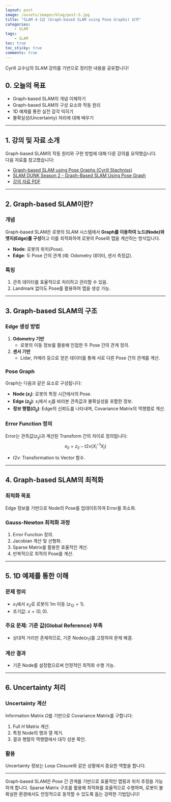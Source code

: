 ```yaml
---
layout: post
image: /assets/images/blog/post-5.jpg
title: "SLAM 4-1강 (Graph-based SLAM using Pose Graphs) 요약"
categories:
    - SLAM
tags:
    - SLAM
toc: true
toc_sticky: true
comments: true
---
```


Cyrill 교수님의 SLAM 강의를 기반으로 정리한 내용을 공유합니다!

## 0. 오늘의 목표
- Graph-based SLAM의 개념 이해하기  
- Graph-based SLAM의 구성 요소와 작동 원리  
- 1D 예제를 통한 실전 감각 익히기  
- 불확실성(Uncertainty) 처리에 대해 배우기  

---

## 1. 강의 및 자료 소개  

Graph-based SLAM의 작동 원리와 구현 방법에 대해 다룬 강의를 요약했습니다.  
다음 자료를 참고했습니다:  
- [Graph-based SLAM using Pose Graphs (Cyrill Stachniss)](https://youtu.be/uHbRKvD8TWg)  
- [SLAM DUNK Season 2 - Graph-Based SLAM Using Pose Graph](https://youtu.be/SdaovBOXpic)  
- [강의 자료 PDF](https://drive.google.com/file/d/1MRx-74L7ss55Wp4TqNREau1Do9_yuo7c/view?usp=sharing)  

---

## 2. Graph-based SLAM이란?  

### 개념
Graph-based SLAM은 로봇의 SLAM 시스템에서 **Graph를 이용하여 노드(Node)와 엣지(Edge)를 구성**하고 이를 최적화하여 로봇의 Pose와 맵을 계산하는 방식입니다.  
- **Node**: 로봇의 위치(Pose).  
- **Edge**: 두 Pose 간의 관계 (예: Odometry 데이터, 센서 측정값).  

### 특징
1. 관측 데이터를 효율적으로 처리하고 관리할 수 있음.  
2. Landmark 없이도 Pose를 활용하여 맵을 생성 가능.  

---

## 3. Graph-based SLAM의 구조  

### Edge 생성 방법
1. **Odometry 기반**  
   - 로봇의 이동 정보를 활용해 인접한 두 Pose 간의 관계 정의.  
2. **센서 기반**  
   - Lidar, 카메라 등으로 얻은 데이터를 통해 서로 다른 Pose 간의 관계를 계산.  

### Pose Graph
Graph는 다음과 같은 요소로 구성됩니다:  
- **Node ($x_i$)**: 로봇의 특정 시간에서의 Pose.  
- **Edge ($z_{ij}$)**: $x_i$에서 $x_j$를 바라본 관측값과 불확실성을 포함한 정보.  
- **정보 행렬($\Omega_{ij}$)**: Edge의 신뢰도를 나타내며, Covariance Matrix의 역행렬로 계산.  

### Error Function 정의
Error는 관측값($z_{ij}$)과 계산된 Transform 간의 차이로 정의됩니다:  
$$
e_{ij} = z_{ij} - t2v(X_i^{-1} X_j)
$$  
- $t2v$: Transformation to Vector 함수.  

---

## 4. Graph-based SLAM의 최적화  

### 최적화 목표
Edge 정보를 기반으로 Node의 Pose를 업데이트하여 Error를 최소화.  

### Gauss-Newton 최적화 과정
1. Error Function 정의.  
2. Jacobian 계산 및 선형화.  
3. Sparse Matrix를 활용한 효율적인 계산.  
4. 반복적으로 최적의 Pose를 계산.  

---

## 5. 1D 예제를 통한 이해  

### 문제 정의
- $x_1$에서 $x_2$로 로봇이 1m 이동 ($z_{12} = 1$).  
- 초기값: $x = (0, 0)$.  

### 주요 문제: 기준 값(Global Reference) 부족
- 상대적 거리만 존재하므로, 기준 Node($x_1$)를 고정하여 문제 해결.  

### 계산 결과
- 기준 Node를 설정함으로써 안정적인 최적화 수행 가능.  

---

## 6. Uncertainty 처리  

### Uncertainty 계산
Information Matrix $\Omega$를 기반으로 Covariance Matrix를 구합니다:  
1. Full $H$ Matrix 계산.  
2. 특정 Node의 행과 열 제거.  
3. 결과 행렬의 역행렬에서 대각 성분 확인.  

### 활용
Uncertainty 정보는 Loop Closure와 같은 상황에서 중요한 역할을 합니다.  

---

Graph-based SLAM은 Pose 간 관계를 기반으로 효율적인 맵핑과 위치 추정을 가능하게 합니다. Sparse Matrix 구조를 활용해 최적화를 효율적으로 수행하며, 로봇이 불확실한 환경에서도 안정적으로 동작할 수 있도록 돕는 강력한 기법입니다!
